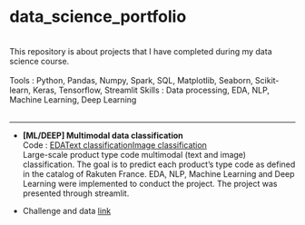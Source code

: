 # data_science_portfolio

<br/>
This repository is about projects that I have completed during my data science course. <br/><br/>
Tools : Python, Pandas, Numpy, Spark, SQL, Matplotlib, Seaborn, Scikit-learn, Keras, Tensorflow, Streamlit
Skills : Data processing, EDA, NLP, Machine Learning, Deep Learning <br/>
<br/>

----------

- **[ML/DEEP] Multimodal data classification**<br/>
Code : [EDA](https://github.com/haejiyun/data_science_portfolio/blob/main/1.%20Multimodal%20classification/1.%20EDA.ipynb)[Text classification](https://github.com/haejiyun/data_science_portfolio/blob/main/1.%20Multimodal%20classification/2.%20ML.ipynb)[Image classification](https://github.com/haejiyun/data_science_portfolio/blob/main/1.%20Multimodal%20classification/3.%20Deep.ipynb)<br/>
Large-scale product type code multimodal (text and image) classification. The goal is to predict each product’s type code as defined in the catalog of Rakuten France. EDA, NLP, Machine Learning and Deep Learning were implemented to conduct the project. The project was presented through streamlit.
* Challenge and data [link](https://challengedata.ens.fr/challenges/35)
<br/>
